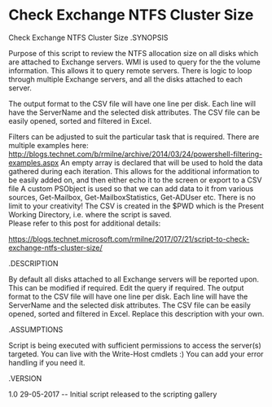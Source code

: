 # Check Exchange NTFS Cluster Size
 Check Exchange NTFS Cluster Size
.SYNOPSIS

Purpose of this script to review the NTFS allocation size on all disks which are attached to Exchange servers.  WMI is used to query for the the volume information.
This allows it to query remote servers.  There is logic to loop through multiple Exchange servers, and all the disks attached to each server. 

 

 

The output format to the CSV file will have one line per disk.  Each line will have the ServerName and the selected disk attributes.
The CSV file can be easily opened, sorted and filtered in Excel. 
   
Filters can be adjusted to suit the particular task that is required.  There are multiple examples here:
http://blogs.technet.com/b/rmilne/archive/2014/03/24/powershell-filtering-examples.aspx
An empty array is declared that will be used to hold the data gathered during each iteration.
This allows for the additional information to be easily added on, and then either echo it to the screen or export to a CSV file
A custom PSObject is used so that we can add data to it from various sources, Get-Mailbox, Get-MailboxStatistics, Get-ADUser etc.
There is no limit to your creativity! 
The CSV is created in the $PWD which is the Present Working Directory, i.e. where the script is saved.  
Please refer to this post for additional details:

https://blogs.technet.microsoft.com/rmilne/2017/07/21/script-to-check-exchange-ntfs-cluster-size/ 

 

.DESCRIPTION
 
By default all disks attached to all Exchange servers will be reported upon.  This can be modified if required.  Edit the query if required. 
The output format to the CSV file will have one line per disk.  Each line will have the ServerName and the selected disk attributes.
The CSV file can be easily opened, sorted and filtered in Excel. 
Replace this description with your own. 

.ASSUMPTIONS 
 
 Script is being executed with sufficient permissions to access the server(s) targeted.
 You can live with the Write-Host cmdlets :)
 You can add your error handling if you need it. 
 
.VERSION
 
   
 1.0  29-05-2017 -- Initial script released to the scripting gallery
